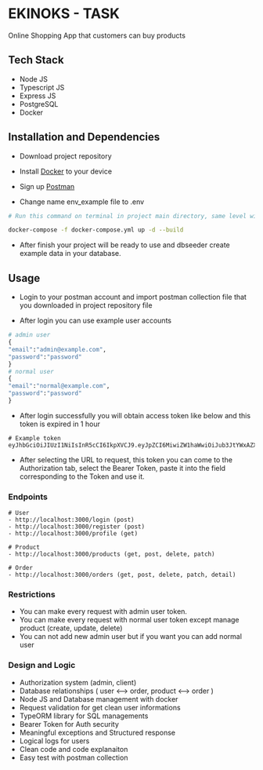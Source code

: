 # EKINOKS - TASK

Online Shopping App that customers can buy products

## Tech Stack
- Node JS
- Typescript JS
- Express JS
- PostgreSQL
- Docker

## Installation and Dependencies
- Download project repository

- Install [Docker](https://www.docker.com/) to your device

- Sign up [Postman](https://www.postman.com/)

- Change name env_example file to .env

```bash
# Run this command on terminal in project main directory, same level with docker-compose.yml file.

docker-compose -f docker-compose.yml up -d --build

```
- After finish your project will be ready to use and dbseeder create example data in your database.
## Usage
- Login to your postman account and import postman collection file that you downloaded in project repository file

- After login you can use example user accounts
```python
# admin user
{
"email":"admin@example.com",
"password":"password"
}
# normal user
{
"email":"normal@example.com",
"password":"password"
}
```
- After login successfully you will obtain access token like below and this token is expired in 1 hour
```
# Example token
eyJhbGciOiJIUzI1NiIsInR5cCI6IkpXVCJ9.eyJpZCI6MiwiZW1haWwiOiJub3JtYWxAZXhhbXBsZS5jb20iLCJpc19hZG1pbiI6ZmFsc2UsImlhdCI6MTY5MTQ0MzcxMSwiZXhwIjoxNjkxNDQ3MzExfQ.p3gETDgo2v8nsKGl3W4qtY7wvDlJKXlyZX2_WcD_Zsw
```
- After selecting the URL to request, this token you can come to the Authorization tab, select the Bearer Token, paste it into the field corresponding to the Token and use it.

### Endpoints
```
# User
- http://localhost:3000/login (post)
- http://localhost:3000/register (post)
- http://localhost:3000/profile (get)

# Product
- http://localhost:3000/products (get, post, delete, patch)

# Order
- http://localhost:3000/orders (get, post, delete, patch, detail)
```
### Restrictions
- You can make every request with admin user token.
- You can make every request with normal user token except manage product (create, update, delete)
- You can not add new admin user but if you want you can add normal user

### Design and Logic
- Authorization system (admin, client)
- Database relationships ( user <--> order, product <--> order )
- Node JS and Database management with docker
- Request validation for get clean user informations
- TypeORM library for SQL managements
- Bearer Token for Auth security
- Meaningful exceptions and Structured response
- Logical logs for users
- Clean code and code explanaiton
- Easy test with postman collection
